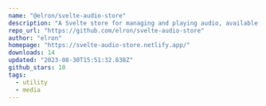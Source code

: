 ```yaml
---
name: "@elron/svelte-audio-store"
description: "A Svelte store for managing and playing audio, available as @elron/svelte-audio-store on npm."
repo_url: "https://github.com/elron/svelte-audio-store"
author: "elron"
homepage: "https://svelte-audio-store.netlify.app/"
downloads: 14
updated: "2023-08-30T15:51:32.838Z"
github_stars: 10
tags: 
  - utility
  - media
---
```

